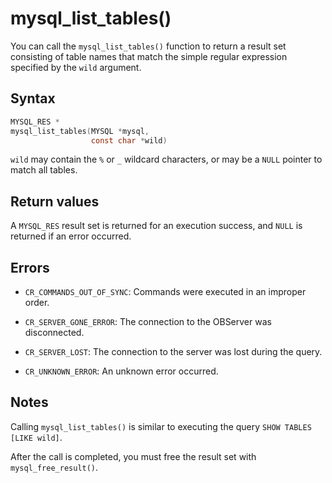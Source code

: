 mysql_list_tables() 
========================================

You can call the `mysql_list_tables()` function to return a result set consisting of table names that match the simple regular expression specified by the `wild` argument. 

Syntax 
---------------------------

```c
MYSQL_RES *
mysql_list_tables(MYSQL *mysql,
                  const char *wild)
```



`wild` may contain the `%` or `_` wildcard characters, or may be a `NULL` pointer to match all tables.

Return values 
----------------------------------

A `MYSQL_RES` result set is returned for an execution success, and `NULL` is returned if an error occurred.

Errors 
---------------------------

* `CR_COMMANDS_OUT_OF_SYNC`: Commands were executed in an improper order.

  

* `CR_SERVER_GONE_ERROR`: The connection to the OBServer was disconnected.

  

* `CR_SERVER_LOST`: The connection to the server was lost during the query.

  

* `CR_UNKNOWN_ERROR`: An unknown error occurred.

  




Notes 
--------------------------

Calling `mysql_list_tables()` is similar to executing the query `SHOW TABLES [LIKE wild]`. 

After the call is completed, you must free the result set with `mysql_free_result()`.

